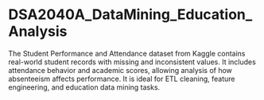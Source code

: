 # DSA2040A_DataMining_Education_Analysis
The Student Performance and Attendance dataset from Kaggle contains real-world student records with missing and inconsistent values. It includes attendance behavior and academic scores, allowing analysis of how absenteeism affects performance. It is ideal for ETL cleaning, feature engineering, and education data mining tasks.
